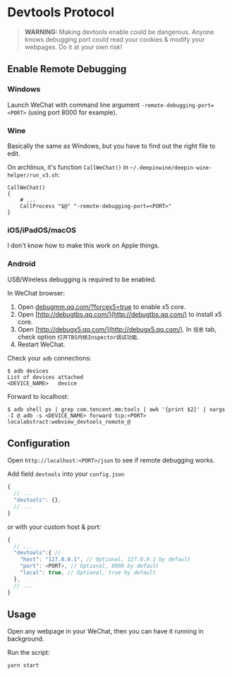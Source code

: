 # Devtools Protocol

> **WARNING:** Making devtools enable could be dangerous. Anyone knows debugging port could read your cookies & modify your webpages. Do it at your own risk!

## Enable Remote Debugging

### Windows

Launch WeChat with command line argument `-remote-debugging-port=<PORT>` (using port 8000 for example).

### Wine

Basically the same as Windows, but you have to find out the right file to edit.

On archlinux, it's function `CallWeChat()` in `~/.deepinwine/deepin-wine-helper/run_v3.sh`:

```shell
CallWeChat()
{
    # ...
    CallProcess "$@" "-remote-debugging-port=<PORT>"
}
```

### iOS/iPadOS/macOS

I don't know how to make this work on Apple things.

### Android

USB/Wireless debugging is required to be enabled.

In WeChat browser:

1. Open [debugmm.qq.com/?forcex5=true](debugmm.qq.com/?forcex5=true) to enable x5 core.
2. Open [http://debugtbs.qq.com/](http://debugtbs.qq.com/) to install x5 core.
3. Open [http://debugx5.qq.com/](http://debugx5.qq.com/). In `信息` tab, check option `打开TBS内核Inspector调试功能`.
4. Restart WeChat.

Check your `adb` connections:

```shell
$ adb devices
List of devices attached
<DEVICE_NAME>   device
```

Forward to localhost:
```shell
$ adb shell ps | grep com.tencent.mm:tools | awk '{print $2}' | xargs -I @ adb -s <DEVICE_NAME> forward tcp:<PORT> localabstract:webview_devtools_remote_@
```
## Configuration

Open `http://localhost:<PORT>/json` to see if remote debugging works.

Add field `devtools` into your `config.json`

```javascript
{
  // ...
  "devtools": {},
  // ...
}
```

or with your custom host & port:

```javascript
{
  // ...
  "devtools":{ // 
    "host": "127.0.0.1", // Optional, 127.0.0.1 by default
    "port": <PORT>, // Optional, 8000 by default
    "local": true, // Optional, true by default
  },
  // ...
}
```

## Usage

Open any webpage in your WeChat, then you can have it running in background.

Run the script:

```shell
yarn start
```